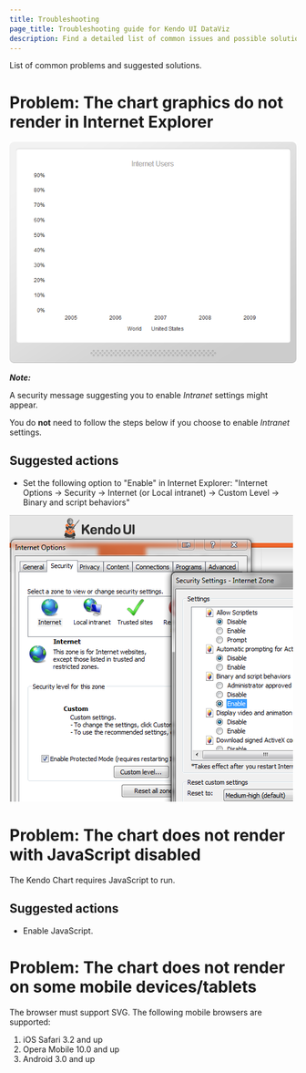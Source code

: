 ```yaml
---
title: Troubleshooting
page_title: Troubleshooting guide for Kendo UI DataViz
description: Find a detailed list of common issues and possible solutions for Kendo UI DataViz suite.
---
```


List of common problems and suggested solutions.

# Problem: The chart graphics do not render in Internet Explorer

![Chart in IE](/getting-started/dataviz/chart-ie.png)

**_Note:_**

A security message suggesting you to enable *Intranet* settings might appear.

You do **not** need to follow the steps below if you choose to enable *Intranet* settings.

## Suggested actions

*   Set the following option to "Enable" in Internet Explorer: "Internet Options -> Security -> Internet (or Local intranet) -> Custom Level -> Binary and script behaviors"

![IEscript behaviors](/getting-started/dataviz/chart-ie-script-behaviors.png)

# Problem: The chart does not render with JavaScript disabled

The Kendo Chart requires JavaScript to run.

## Suggested actions
*   Enable JavaScript.

# Problem: The chart does not render on some mobile devices/tablets

The browser must support SVG. The following mobile browsers are supported:

1.  iOS Safari 3.2 and up
2.  Opera Mobile 10.0 and up
3.  Android 3.0 and up
